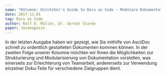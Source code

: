 ```yaml
---
name: "Kolumne: Hitchiker's Guide to Docs as Code - Modulare Dokumentationen erstellen"
date: 2017-11-01
tag: Docs as Code
author: Ralf D. Müller, Dr. Gernot Starke
paper: Javamagazin
---
```

In der letzten Ausgabe haben wir gezeigt, wie Sie mithilfe von AsciiDoc schnell zu ordentlich gestalteten
Dokumenten kommen können. In der zweiten Folge unserer Kolumne möchten wir Ihnen die Möglichkeiten zur Strukturierung
und Modularisierung von Dokumentation vorstellen, was einerseits zur Erleichterung von Teamarbeit, andererseits
zur Verwendung einzelner Doku-Teile für verschiedene Zielgruppen dient.